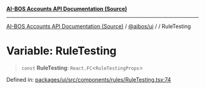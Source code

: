 [**AI-BOS Accounts API Documentation (Source)**](../../../README.md)

***

[AI-BOS Accounts API Documentation (Source)](../../../README.md) / [@aibos/ui](../README.md) / [](../README.md) / RuleTesting

# Variable: RuleTesting

> `const` **RuleTesting**: `React.FC`\<`RuleTestingProps`\>

Defined in: [packages/ui/src/components/rules/RuleTesting.tsx:74](https://github.com/pohlai88/accounts/blob/48103fb36d28b2b9bfb33472b6de2f719773cde9/packages/ui/src/components/rules/RuleTesting.tsx#L74)
